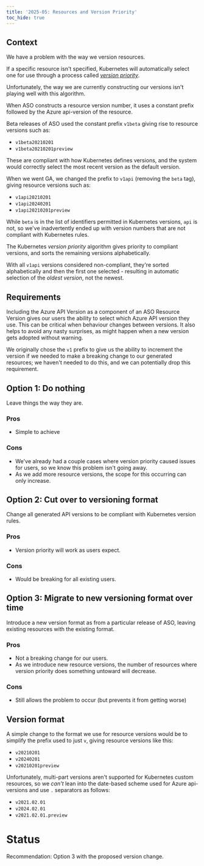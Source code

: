 ```yaml
---
title: '2025-05: Resources and Version Priority'
toc_hide: true
---
```


## Context

We have a problem with the way we version resources.

If a specific resource isn't specified, Kubernetes will automatically select one for use through a process called [_version priority_](https://kubernetes.io/docs/tasks/extend-kubernetes/custom-resources/custom-resource-definition-versioning/#version-priority). 

Unfortunately, the way we are currently constructing our versions isn't playing well with this algorithm.

When ASO constructs a resource version number, it uses a constant prefix followed by the Azure api-version of the resource. 

Beta releases of ASO used the constant prefix `v1beta` giving rise to resource versions such as:

* `v1beta20210201`
* `v1beta20210201preview`

These are compliant with how Kubernetes defines versions, and the system would correctly select the most recent version as the default version.

When we went GA, we changed the prefix to `v1api` (removing the `beta` tag), giving resource versions such as:

* `v1api20210201`
* `v1api20240201` 
* `v1api20210201preview`

While `beta` is in the list of identifiers permitted in Kubernetes versions, `api` is not, so we've inadvertently ended up with version numbers that are not compliant with Kubernetes rules.

The Kubernetes _version priority_ algorithm gives priority to compliant versions, and sorts the remaining versions alphabetically. 

With all `v1api` versions considered non-compliant, they're sorted alphabetically and then the first one selected - resulting in automatic selection of the *oldest version*, not the newest.

## Requirements

Including the Azure API Version as a component of an ASO Resource Version gives our users the ability to select which Azure API version they use. This can be critical when behaviour changes between versions. It also helps to avoid any nasty surprises, as might happen when a new version gets adopted without warning.

We originally chose the `v1` prefix to give us the ability to increment the version if we needed to make a breaking change to our generated resources; we haven't needed to do this, and we can potentially drop this requirement.

## Option 1: Do nothing

Leave things the way they are.

### Pros

* Simple to achieve

### Cons

* We've already had a couple cases where version priority caused issues for users, so we know this problem isn't going away.
* As we add more resource versions, the scope for this occurring can only increase.

## Option 2: Cut over to versioning format

Change all generated API versions to be compliant with Kubernetes version rules.
### Pros

* Version priority will work as users expect.

### Cons

* Would be breaking for all existing users.

## Option 3: Migrate to new versioning format over time

Introduce a new version format as from a particular release of ASO, leaving existing resources with the existing format. 

### Pros

* Not a breaking change for our users.
* As we introduce new resource versions, the number of resources where version priority does something untoward will decrease.

### Cons

* Still allows the problem to occur (but prevents it from getting worse)

## Version format

A simple change to the format we use for resource versions would be to simplify the prefix used to just `v`, giving resource versions like this:

* `v20210201`
* `v20240201` 
* `v20210201preview`

Unfortunately, multi-part versions aren't supported for Kubernetes custom resources, so we *can't* lean into the date-based scheme used for Azure api-versions and use `.` separators as follows:

* `v2021.02.01`
* `v2024.02.01` 
* `v2021.02.01.preview`

# Status

Recommendation: Option 3 with the proposed version change.

